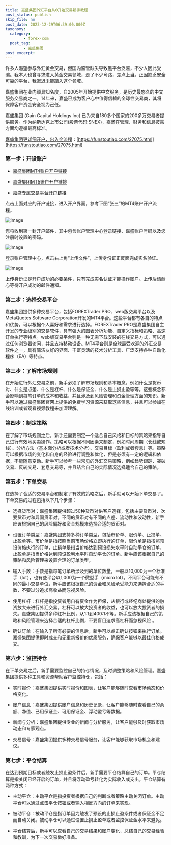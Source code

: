 ```yaml
---
title: 嘉盛集团外汇平台从0开始交易新手教程
post_status: publish
skip_file: no
post_date: 2023-12-29T06:39:00.000Z
taxonomy:
  category:
        - forex-com
  post_tag:
        - 嘉盛集团
post_excerpt: 
---
```

许多人渴望参与外汇黄金交易，但国内监管缺失导致黑平台泛滥，不少人因此受骗。我本人也曾寻求进入黄金交易领域，走了不少弯路，差点上当。正因缺乏安全可靠的平台，我迟迟未能踏入这个领域。

嘉盛集团在业内颇具知名度，自2005年开始提供中文服务，是历史最悠久的中文服务交易商之一。14年来，嘉盛已成为客户心中值得信赖的全球性交易商，其将保障客户资金安全视为己任。

嘉盛集团 (Gain Capital Holdings Inc) 已为来自180多个国家的200多万交易者提供服务。作为纳斯达克上市公司(股票代码:SNEX)，嘉盛在管理、财务和信息披露方面均遵循最高标准。

[嘉盛集团更详细开户，出入金流程](https://funstoutiao.com/27075.html)：[https://funstoutiao.com/27075.html](https://funstoutiao.com/27075.html)

### 第一步：开设账户

* [嘉盛集团MT4账户开户链接](https://s.ssgg.net/jsmt4)

* [嘉盛集团MT5账户开户链接](https://s.ssgg.net/jsmt5)

* [嘉盛专属交易平台开户链接](https://s.ssgg.net/js)

点击上面对应的开户链接，进入开户界面，参考下图“张三”的MT4账户开户流程。

![Image](https://prod-files-secure.s3.us-west-2.amazonaws.com/39ed1227-6d7d-4570-be36-9ccd4a2c4241/7a167aea-686b-400d-af59-4e18eb607a40/640.png?X-Amz-Algorithm=AWS4-HMAC-SHA256&X-Amz-Content-Sha256=UNSIGNED-PAYLOAD&X-Amz-Credential=ASIAZI2LB4665SSMC6C4%2F20250702%2Fus-west-2%2Fs3%2Faws4_request&X-Amz-Date=20250702T161311Z&X-Amz-Expires=3600&X-Amz-Security-Token=IQoJb3JpZ2luX2VjEPj%2F%2F%2F%2F%2F%2F%2F%2F%2F%2FwEaCXVzLXdlc3QtMiJHMEUCIDPJJwdC4%2Bqd52Y8RDZJPmPQbFzCHY4z2rRMK5P06dCgAiEAxfkMP8yEI%2B2MXU2VZEImdIyrSpI6mE3kiBLEoERaBrAqiAQI8f%2F%2F%2F%2F%2F%2F%2F%2F%2F%2FARAAGgw2Mzc0MjMxODM4MDUiDH8iMmD%2Fq2r9ZtpZTSrcA0FfxUSxzcNhUTa%2BStjVn5PJHEDIUYZeKlucS3lwDuFQgRU6OfMuXkj1bvu%2Bmt14Tyjm06aTeBlzXjfMOxO4cW2eT59quSETa6OzhIKg%2FIuGXspRNX%2FTr7r8KbLgSR5ehkOlifRbP4%2FkQ%2Bjd7job6jI86M3NIl3pgFMUkuhB4yS63NfXUCogH0CDvNWh2nEvtMN7AU0hK7QPKwjAHHBpvcUZ6YaCrcCbqFScorfCPS%2F8wDZg2CajTbCz62bkoRvQ391ookt8CKRQq%2B3TIRBTzBxA74klyrnFbmmhQQFxmQZi9khRLtKTq%2FlN5nhBYOg%2Bb3wSS9z%2B9gE4y0wnMM%2BnsBUy1I%2Fg9Gpi6ajiXWMkt8m3LaCQcP5WM70CuZ%2BFMPsxbcadPFMkYFLnVC7XRzOItN%2BLXI1FY122hBOPW%2Fe5tyB7fxXFWHPlxGnWifSuOkdzY17VieNFFYq8NCDtx8Vv4h%2FSPtWM%2BQ3G%2FYR8%2FvXpZKZ8y9mlJxpkuBBPjBQDkBwNiSNHxEH4LAwZNFwfMT8QAWHKR48truh9nCImVIVoi66u4r3KQ3AQAKedmP%2BwNMLL8%2BjZt%2FIynJ2u1U8p9rWa%2BWQamz4cSJz%2FTLQI91x1vS8eZAUNYaFcbl0WzfBUMLSklcMGOqUBjhFkZEjHrUvk0FSHS8c%2BzE5Km6UQdpqo%2FWuCYr39yHnR%2F5ld5tepCKqFO5plmLOo%2BQ4NxH%2Big39rc4eSuvfxFk%2BuOB%2BIz7ebqFtGeAMUtfRGuxPjlm0F7BkGMoBbyE6Cih%2Fm4qfeY0oyiTk05QZP0B%2FgQTW%2BIBLkLuSKlcRRDSkfp5gqaoQ7hIIzqSmzMmChNT4IOmB%2BkxSh26LfC8hF4uvJT9VS&X-Amz-Signature=4d2219c75f60e3f8678b291b4783221cc57de6a289a0ce17f3f406fef29ff91b&X-Amz-SignedHeaders=host&x-amz-checksum-mode=ENABLED&x-id=GetObject)

您将收到第一封开户邮件，其中包含账户管理中心登录链接、嘉盛账户号码以及您注册时设置的密码。

![Image](https://prod-files-secure.s3.us-west-2.amazonaws.com/39ed1227-6d7d-4570-be36-9ccd4a2c4241/eaa1c6b3-2877-4284-a0e1-530e222c27fb/image.png?X-Amz-Algorithm=AWS4-HMAC-SHA256&X-Amz-Content-Sha256=UNSIGNED-PAYLOAD&X-Amz-Credential=ASIAZI2LB4665SSMC6C4%2F20250702%2Fus-west-2%2Fs3%2Faws4_request&X-Amz-Date=20250702T161311Z&X-Amz-Expires=3600&X-Amz-Security-Token=IQoJb3JpZ2luX2VjEPj%2F%2F%2F%2F%2F%2F%2F%2F%2F%2FwEaCXVzLXdlc3QtMiJHMEUCIDPJJwdC4%2Bqd52Y8RDZJPmPQbFzCHY4z2rRMK5P06dCgAiEAxfkMP8yEI%2B2MXU2VZEImdIyrSpI6mE3kiBLEoERaBrAqiAQI8f%2F%2F%2F%2F%2F%2F%2F%2F%2F%2FARAAGgw2Mzc0MjMxODM4MDUiDH8iMmD%2Fq2r9ZtpZTSrcA0FfxUSxzcNhUTa%2BStjVn5PJHEDIUYZeKlucS3lwDuFQgRU6OfMuXkj1bvu%2Bmt14Tyjm06aTeBlzXjfMOxO4cW2eT59quSETa6OzhIKg%2FIuGXspRNX%2FTr7r8KbLgSR5ehkOlifRbP4%2FkQ%2Bjd7job6jI86M3NIl3pgFMUkuhB4yS63NfXUCogH0CDvNWh2nEvtMN7AU0hK7QPKwjAHHBpvcUZ6YaCrcCbqFScorfCPS%2F8wDZg2CajTbCz62bkoRvQ391ookt8CKRQq%2B3TIRBTzBxA74klyrnFbmmhQQFxmQZi9khRLtKTq%2FlN5nhBYOg%2Bb3wSS9z%2B9gE4y0wnMM%2BnsBUy1I%2Fg9Gpi6ajiXWMkt8m3LaCQcP5WM70CuZ%2BFMPsxbcadPFMkYFLnVC7XRzOItN%2BLXI1FY122hBOPW%2Fe5tyB7fxXFWHPlxGnWifSuOkdzY17VieNFFYq8NCDtx8Vv4h%2FSPtWM%2BQ3G%2FYR8%2FvXpZKZ8y9mlJxpkuBBPjBQDkBwNiSNHxEH4LAwZNFwfMT8QAWHKR48truh9nCImVIVoi66u4r3KQ3AQAKedmP%2BwNMLL8%2BjZt%2FIynJ2u1U8p9rWa%2BWQamz4cSJz%2FTLQI91x1vS8eZAUNYaFcbl0WzfBUMLSklcMGOqUBjhFkZEjHrUvk0FSHS8c%2BzE5Km6UQdpqo%2FWuCYr39yHnR%2F5ld5tepCKqFO5plmLOo%2BQ4NxH%2Big39rc4eSuvfxFk%2BuOB%2BIz7ebqFtGeAMUtfRGuxPjlm0F7BkGMoBbyE6Cih%2Fm4qfeY0oyiTk05QZP0B%2FgQTW%2BIBLkLuSKlcRRDSkfp5gqaoQ7hIIzqSmzMmChNT4IOmB%2BkxSh26LfC8hF4uvJT9VS&X-Amz-Signature=dd73b4b962c8a8355109b2e5078d6548b08cc20a3477c63f3bdec677eeb63db0&X-Amz-SignedHeaders=host&x-amz-checksum-mode=ENABLED&x-id=GetObject)

登录账户管理中心，点击右上角“上传文件”，上传身份证正反面完成实名验证。

![Image](https://prod-files-secure.s3.us-west-2.amazonaws.com/39ed1227-6d7d-4570-be36-9ccd4a2c4241/54090639-09fc-46b4-a135-e0289f707147/image.png?X-Amz-Algorithm=AWS4-HMAC-SHA256&X-Amz-Content-Sha256=UNSIGNED-PAYLOAD&X-Amz-Credential=ASIAZI2LB4665SSMC6C4%2F20250702%2Fus-west-2%2Fs3%2Faws4_request&X-Amz-Date=20250702T161311Z&X-Amz-Expires=3600&X-Amz-Security-Token=IQoJb3JpZ2luX2VjEPj%2F%2F%2F%2F%2F%2F%2F%2F%2F%2FwEaCXVzLXdlc3QtMiJHMEUCIDPJJwdC4%2Bqd52Y8RDZJPmPQbFzCHY4z2rRMK5P06dCgAiEAxfkMP8yEI%2B2MXU2VZEImdIyrSpI6mE3kiBLEoERaBrAqiAQI8f%2F%2F%2F%2F%2F%2F%2F%2F%2F%2FARAAGgw2Mzc0MjMxODM4MDUiDH8iMmD%2Fq2r9ZtpZTSrcA0FfxUSxzcNhUTa%2BStjVn5PJHEDIUYZeKlucS3lwDuFQgRU6OfMuXkj1bvu%2Bmt14Tyjm06aTeBlzXjfMOxO4cW2eT59quSETa6OzhIKg%2FIuGXspRNX%2FTr7r8KbLgSR5ehkOlifRbP4%2FkQ%2Bjd7job6jI86M3NIl3pgFMUkuhB4yS63NfXUCogH0CDvNWh2nEvtMN7AU0hK7QPKwjAHHBpvcUZ6YaCrcCbqFScorfCPS%2F8wDZg2CajTbCz62bkoRvQ391ookt8CKRQq%2B3TIRBTzBxA74klyrnFbmmhQQFxmQZi9khRLtKTq%2FlN5nhBYOg%2Bb3wSS9z%2B9gE4y0wnMM%2BnsBUy1I%2Fg9Gpi6ajiXWMkt8m3LaCQcP5WM70CuZ%2BFMPsxbcadPFMkYFLnVC7XRzOItN%2BLXI1FY122hBOPW%2Fe5tyB7fxXFWHPlxGnWifSuOkdzY17VieNFFYq8NCDtx8Vv4h%2FSPtWM%2BQ3G%2FYR8%2FvXpZKZ8y9mlJxpkuBBPjBQDkBwNiSNHxEH4LAwZNFwfMT8QAWHKR48truh9nCImVIVoi66u4r3KQ3AQAKedmP%2BwNMLL8%2BjZt%2FIynJ2u1U8p9rWa%2BWQamz4cSJz%2FTLQI91x1vS8eZAUNYaFcbl0WzfBUMLSklcMGOqUBjhFkZEjHrUvk0FSHS8c%2BzE5Km6UQdpqo%2FWuCYr39yHnR%2F5ld5tepCKqFO5plmLOo%2BQ4NxH%2Big39rc4eSuvfxFk%2BuOB%2BIz7ebqFtGeAMUtfRGuxPjlm0F7BkGMoBbyE6Cih%2Fm4qfeY0oyiTk05QZP0B%2FgQTW%2BIBLkLuSKlcRRDSkfp5gqaoQ7hIIzqSmzMmChNT4IOmB%2BkxSh26LfC8hF4uvJT9VS&X-Amz-Signature=47c1628bf8d995cbb0f8c354170d05742a89fe2ba7d5aa78d8dbdd91cfa8f978&X-Amz-SignedHeaders=host&x-amz-checksum-mode=ENABLED&x-id=GetObject)

上传身份证是开户成功的必要条件，只有完成实名认证才能操作账户。上传后请耐心等待开户成功的邮件通知。

### 第二步：选择交易平台

嘉盛集团提供多种交易平台，包括FOREXTrader PRO、web版交易平台以及MetaQuotes Software Corporation开发的MT4平台。这些平台都有各自的特点和优势，可以根据个人喜好和需求进行选择。FOREXTrader PRO是嘉盛集团自主开发的专业级别的交易软件，具有强大的图表分析功能、自定义指标和策略、高速订单执行等特点。web版交易平台则是一种无需下载安装的在线交易方式，可以通过任何浏览器访问，并且支持移动设备。MT4平台则是全球最受欢迎的外汇交易软件之一，具有简洁友好的界面、丰富灵活的技术分析工具、广泛支持各种自动化程序（EA）等特点。

### 第三步：了解市场规则

在开始进行外汇交易之前，新手必须了解市场规则和基本概念，例如什么是货币对、什么是点差、什么是杠杆、什么是保证金、什么是止损止盈等等。这些概念都会影响到每笔订单的成本和收益，并且涉及到风险管理和资金管理方面的知识。新手可以通过嘉盛集团官网上提供的免费学习资源来获取这些信息，并且可以参加在线培训或者观看视频教程来加深理解。

### 第四步：制定策略

在了解了市场规则之后，新手还需要制定一个适合自己风格和目标的策略来指导自己进行有效地买卖操作。策略可以根据不同因素来制定，例如时间周期（长线或短线）、分析方法（基本面分析或者技术分析）、交易目标（盈利或者套息）等。策略可以根据市场的变化和自身的经验进行调整和优化，但是必须有一定的逻辑和依据，不能随意变动。新手可以参考一些常见的外汇交易策略，例如趋势跟踪、突破交易、反转交易、套息交易等，并且结合自己的实际情况选择适合自己的策略。

### 第五步：下单交易

在选择了合适的交易平台和制定了有效的策略之后，新手就可以开始下单交易了。下单交易的过程包括以下几个步骤：

* 选择货币对：嘉盛集团提供超过50种货币对供客户选择，包括主要货币对、次要货币对和异国货币对。不同的货币对有不同的点差、流动性和波动性，新手应该根据自己的风险偏好和资金规模来选择合适的货币对。

* 设置订单类型：嘉盛集团支持多种订单类型，包括市价单、限价单、止损单、止盈单等。市价单是指按照当前市场价格立即执行的订单，限价单是指按照预设价格执行的订单，止损单是指当价格达到预设损失水平时自动平仓的订单，止盈单是指当价格达到预设盈利水平时自动平仓的订单。新手应该根据自己的策略和风险管理来设置合理的订单类型。

* 输入手数：手数是指每笔订单所涉及到的单位数量，一般以10,000为一个标准手（lot），也有些平台以1,000为一个微型手（micro lot）。不同平台可能有不同的最小交易单位，新手应该根据自己的资金和风险承受能力来选择合适的手数，不要过分追求高收益而忽视风险。

* 使用杠杆：杠杆是指投资者用自有资金作为担保，从银行或经纪商处提供的融资放大来进行外汇交易。杠杆可以放大投资者的收益，也可以放大投资者的损失。嘉盛集团提供多种杠杆比例，从1:1到400:1不等。新手应该根据自己的策略和风险管理来选择合适的杠杆比例，不要盲目追求高杠杆而忽视风险 。

* 确认订单：在输入了所有必要的信息后，新手可以点击确认按钮来执行订单。嘉盛集团提供即时成交和无重新报价的优质服务，确保客户能够以最佳价格成交。

### 第六步：监控持仓

在下单交易之后，新手需要监控自己的持仓情况，及时调整策略和风险管理。嘉盛集团提供多种工具和资源帮助客户监控持仓，包括：

* 实时报价：嘉盛集团提供实时报价和图表，让客户能够随时查看市场动态和价格变化。

* 账户信息：嘉盛集团提供账户信息和历史记录，让客户能够随时查看自己的余额、净值、已用保证金、可用保证金、浮动盈亏等数据。

* 新闻与分析：嘉盛集团提供专业的新闻与分析服务，让客户能够及时获取市场动态和专家观点。

* 交易信号：嘉盛集团提供多种交易信号服务，让客户能够获取市场机会和建议。

### 第七步：平仓结算

在达到预期目标或者触发止损止盈条件后，新手需要平仓结算自己的订单。平仓结算是指关闭已经开启的订单，并且将浮动盈亏转化为实际收入或支出。平仓结算有两种方式：

* 主动平仓：主动平仓是指投资者根据自己的判断或者策略主动关闭订单。主动平仓可以通过点击平仓按钮或者输入相反方向的订单来实现。

* 被动平仓：被动平仓是指订单因为触发了预设的止损止盈条件或者保证金不足而自动关闭。被动平仓可以通过设置止损止盈单或者监控保证金水平来避免。

* 平仓结算后，新手可以查看自己的交易结果和账户变化，总结自己的交易经验和教训，为下一次交易做好准备。